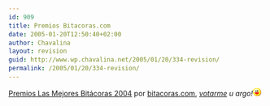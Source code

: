 ```yaml
---
id: 909
title: Premios Bitacoras.com
date: 2005-01-20T12:50:40+02:00
author: Chavalina
layout: revision
guid: http://www.wp.chavalina.net/2005/01/20/334-revision/
permalink: /2005/01/20/334-revision/
---
```

<a href="http://www.bitacoras.com/premios/" target="_blank">Premios Las Mejores Bitácoras 2004</a> por <a href="http://www.bitacoras.com" target="_blank">bitacoras.com</a>, _<a href="http://www.bitacoras.com/premios/vota.php?num_bit=2090" target="_blank">votarme</a> u argo!_![emo](/imagenes/emoticonos/risa.gif)